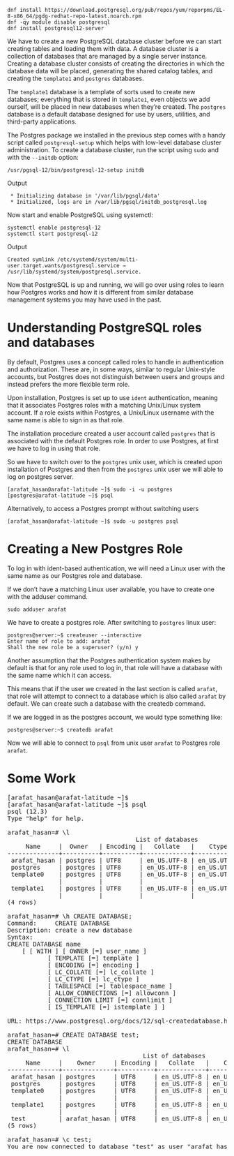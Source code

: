 





```
dnf install https://download.postgresql.org/pub/repos/yum/reporpms/EL-8-x86_64/pgdg-redhat-repo-latest.noarch.rpm
dnf -qy module disable postgresql
dnf install postgresql12-server
```
We have to create a new PostgreSQL database cluster before we can start creating tables and loading them with data. A database cluster is a collection of databases that are managed by a single server instance. Creating a database cluster consists of creating the directories in which the database data will be placed, generating the shared catalog tables, and creating the `template1` and `postgres` databases.

The `template1` database is a template of sorts used to create new databases; everything that is stored in `template1`, even objects we add ourself, will be placed in new databases when they’re created. The `postgres` database is a default database designed for use by users, utilities, and third-party applications.

The Postgres package we installed in the previous step comes with a handy script called `postgresql-setup` which helps with low-level database cluster administration. To create a database cluster, run the script using `sudo` and with the `--initdb` option:

```
/usr/pgsql-12/bin/postgresql-12-setup initdb

```

Output
```
 * Initializing database in '/var/lib/pgsql/data'
 * Initialized, logs are in /var/lib/pgsql/initdb_postgresql.log
```


Now start and enable PostgreSQL using systemctl:
```
systemctl enable postgresql-12
systemctl start postgresql-12
```

Output
```
Created symlink /etc/systemd/system/multi-user.target.wants/postgresql.service → /usr/lib/systemd/system/postgresql.service.
```


Now that PostgreSQL is up and running, we will go over using roles to learn how Postgres works and how it is different from similar database management systems you may have used in the past.

# Understanding PostgreSQL roles and databases

By default, Postgres uses a concept called roles to handle in authentication and authorization. These are, in some ways, similar to regular Unix-style accounts, but Postgres does not distinguish between users and groups and instead prefers the more flexible term role.

Upon installation, Postgres is set up to use `ident` authentication, meaning that it associates Postgres roles with a matching Unix/Linux system account. If a role exists within Postgres, a Unix/Linux username with the same name is able to sign in as that role.


The installation procedure created a user account called `postgres` that is associated with the default Postgres role. In order to use Postgres, at first we have to log in using that role.

So we have to switch over to the `postgres` unix user, which is created upon installation of Postgres and then from the `postgres` unix user  we will able to log on postgres server.

```
[arafat_hasan@arafat-latitude ~]$ sudo -i -u postgres
[postgres@arafat-latitude ~]$ psql
```

Alternatively, to access a Postgres prompt without switching users

```
[arafat_hasan@arafat-latitude ~]$ sudo -u postgres psql
```



# Creating a New Postgres Role

To log in with ident-based authentication, we will need a Linux user with the same name as our Postgres role and database.

If we don’t have a matching Linux user available, you have to create one with the adduser command.
```
sudo adduser arafat
```


We have to create a postgres role. After switching to `postgres` linux user:
```
postgres@server:~$ createuser --interactive
Enter name of role to add: arafat
Shall the new role be a superuser? (y/n) y
```


Another assumption that the Postgres authentication system makes by default is that for any role used to log in, that role will have a database with the same name which it can access.

This means that if the user we created in the last section is called `arafat`, that role will attempt to connect to a database which is also called `arafat` by default. We can create such a database with the createdb command.

If we are logged in as the postgres account, we would type something like:

```
postgres@server:~$ createdb arafat
```


Now we will able to connect to `psql` from unix user `arafat` to Postgres role `arafat`.




# Some Work



<pre>
[arafat_hasan@arafat-latitude ~]$ 
[arafat_hasan@arafat-latitude ~]$ psql
psql (12.3)
Type &quot;help&quot; for help.

arafat_hasan=# \l
                                   List of databases
     Name     |  Owner   | Encoding |   Collate   |    Ctype    |   Access privileges   
--------------+----------+----------+-------------+-------------+-----------------------
 arafat_hasan | postgres | UTF8     | en_US.UTF-8 | en_US.UTF-8 | 
 postgres     | postgres | UTF8     | en_US.UTF-8 | en_US.UTF-8 | 
 template0    | postgres | UTF8     | en_US.UTF-8 | en_US.UTF-8 | =c/postgres          +
              |          |          |             |             | postgres=CTc/postgres
 template1    | postgres | UTF8     | en_US.UTF-8 | en_US.UTF-8 | =c/postgres          +
              |          |          |             |             | postgres=CTc/postgres
(4 rows)

arafat_hasan=# \h CREATE DATABASE;
Command:     CREATE DATABASE
Description: create a new database
Syntax:
CREATE DATABASE name
    [ [ WITH ] [ OWNER [=] user_name ]
           [ TEMPLATE [=] template ]
           [ ENCODING [=] encoding ]
           [ LC_COLLATE [=] lc_collate ]
           [ LC_CTYPE [=] lc_ctype ]
           [ TABLESPACE [=] tablespace_name ]
           [ ALLOW_CONNECTIONS [=] allowconn ]
           [ CONNECTION LIMIT [=] connlimit ]
           [ IS_TEMPLATE [=] istemplate ] ]

URL: https://www.postgresql.org/docs/12/sql-createdatabase.html

arafat_hasan=# CREATE DATABASE test;
CREATE DATABASE
arafat_hasan=# \l
                                     List of databases
     Name     |    Owner     | Encoding |   Collate   |    Ctype    |   Access privileges   
--------------+--------------+----------+-------------+-------------+-----------------------
 arafat_hasan | postgres     | UTF8     | en_US.UTF-8 | en_US.UTF-8 | 
 postgres     | postgres     | UTF8     | en_US.UTF-8 | en_US.UTF-8 | 
 template0    | postgres     | UTF8     | en_US.UTF-8 | en_US.UTF-8 | =c/postgres          +
              |              |          |             |             | postgres=CTc/postgres
 template1    | postgres     | UTF8     | en_US.UTF-8 | en_US.UTF-8 | =c/postgres          +
              |              |          |             |             | postgres=CTc/postgres
 test         | arafat_hasan | UTF8     | en_US.UTF-8 | en_US.UTF-8 | 
(5 rows)

arafat_hasan=# \c test;
You are now connected to database &quot;test&quot; as user &quot;arafat_hasan&quot;.
</pre>



